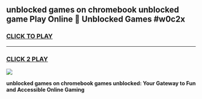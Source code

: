 
## unblocked games on chromebook unblocked game Play Online 👋 Unblocked Games #w0c2x
<h3>
<a href="https://premium.freeplayer.one?title=unblocked_games_on_chromebook&ref=21F">CLICK TO PLAY</a></h3>
<hr>

<h3>
<a href="https://premium.freeplayer.one?title=unblocked_games_on_chromebook&ref=21F">CLICK 2 PLAY</a>
  
</h3>

<a href="https://premium.freeplayer.one?title=unblocked_games_on_chromebook&ref=21F/"><img src="https://clearcache.store/games.png"></a>


**unblocked games on chromebook games unblocked: Your Gateway to Fun and Accessible Online Gaming**

